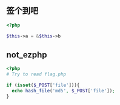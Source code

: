 ## 签个到吧
```php
<?php

$this->a = &$this->b
```
## not_ezphp
```php
<?php
# Try to read flag.php

if (isset($_POST['file'])){
  echo hash_file('md5', $_POST['file']);
}
```